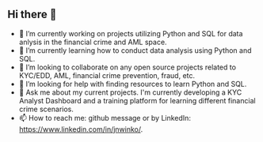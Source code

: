 ## Hi there 👋

<!--
**j-winko/j-winko** is a ✨ _special_ ✨ repository because its `README.md` (this file) appears on your GitHub profile.

Here are some ideas to get you started: -->

- 🔭 I’m currently working on projects utilizing Python and SQL for data anlysis in the financial crime and AML space.
- 🌱 I’m currently learning how to conduct data analysis using Python and SQL.
- 👯 I’m looking to collaborate on any open source projects related to KYC/EDD, AML, financial crime prevention, fraud, etc.
- 🤔 I’m looking for help with finding resources to learn Python and SQL.
- 💬 Ask me about my current projects. I'm currently developing a KYC Analyst Dashboard and a training platform for learning different financial crime scenarios.
- 📫 How to reach me: github message or by LinkedIn: https://www.linkedin.com/in/jnwinko/. 

